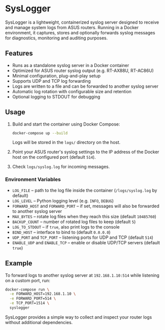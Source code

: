 # SysLogger

SysLogger is a lightweight, containerized syslog server designed to receive and manage system logs from ASUS routers. Running in a Docker environment, it captures, stores and optionally forwards syslog messages for diagnostics, monitoring and auditing purposes.

## Features

- Runs as a standalone syslog server in a Docker container
- Optimized for ASUS router syslog output (e.g. RT-AX88U, RT-AC86U)
- Minimal configuration, plug-and-play setup
- Supports UDP and TCP log forwarding
- Logs are written to a file and can be forwarded to another syslog server
- Automatic log rotation with configurable size and retention
- Optional logging to STDOUT for debugging

## Usage

1. Build and start the container using Docker Compose:
   ```bash
   docker-compose up --build
   ```
   Logs will be stored in the `logs/` directory on the host.

2. Point your ASUS router's syslog settings to the IP address of the Docker host on the configured port (default `514`).

3. Check `logs/syslog.log` for incoming messages.

### Environment Variables

- `LOG_FILE` – path to the log file inside the container (`/logs/syslog.log` by default)
- `LOG_LEVEL` – Python logging level (e.g. `INFO`, `DEBUG`)
- `FORWARD_HOST` and `FORWARD_PORT` – if set, messages will also be forwarded to another syslog server
- `MAX_BYTES` – rotate log files when they reach this size (default `10485760`)
- `BACKUP_COUNT` – number of rotated log files to keep (default `5`)
- `LOG_TO_STDOUT` – if `true`, also print logs to the console
- `BIND_HOST` – interface to bind to (default `0.0.0.0`)
- `UDP_PORT` and `TCP_PORT` – listening ports for UDP and TCP (default `514`)
- `ENABLE_UDP` and `ENABLE_TCP` – enable or disable UDP/TCP servers (default `true`)

## Example

To forward logs to another syslog server at `192.168.1.10:514` while listening on a custom port, run:

```bash
docker-compose run \
  -e FORWARD_HOST=192.168.1.10 \
  -e FORWARD_PORT=514 \
  -e TCP_PORT=1514 \
  syslogger
```

SysLogger provides a simple way to collect and inspect your router logs without additional dependencies.
